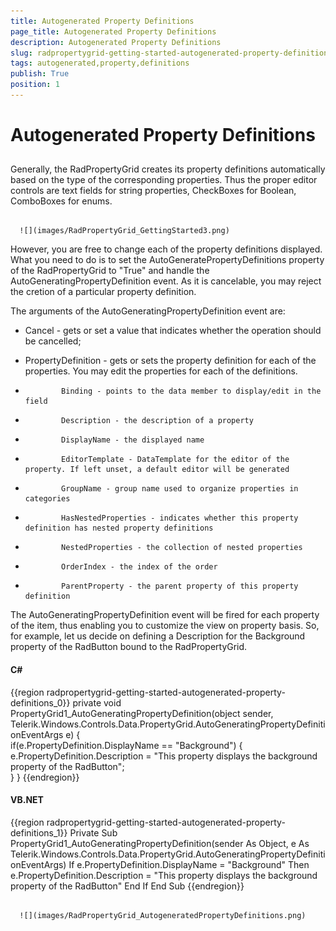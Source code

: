 ```yaml
---
title: Autogenerated Property Definitions
page_title: Autogenerated Property Definitions
description: Autogenerated Property Definitions
slug: radpropertygrid-getting-started-autogenerated-property-definitions
tags: autogenerated,property,definitions
publish: True
position: 1
---
```


# Autogenerated Property Definitions



## 

Generally, the RadPropertyGrid creates its property definitions automatically based on the type of the corresponding properties. Thus the proper editor controls are text fields for string properties, CheckBoxes for Boolean, ComboBoxes for enums. 




         
      ![](images/RadPropertyGrid_GettingStarted3.png)



However, you are free to change each of the property definitions displayed. What you need to do is to set the AutoGeneratePropertyDefinitions property of the RadPropertyGrid to "True" and handle the AutoGeneratingPropertyDefinition event. As it is cancelable, you may reject the cretion of a particular property definition.  

The arguments of the AutoGeneratingPropertyDefinition event are:

* Cancel - gets or set a value that indicates whether the operation should be cancelled;

* PropertyDefinition - gets or sets the property definition for each of the properties. You may edit the properties for each of the definitions.
          

* 
              Binding - points to the data member to display/edit in the field
            

* 
              Description - the description of a property
            

* 
              DisplayName - the displayed name
            

* 
              EditorTemplate - DataTemplate for the editor of the property. If left unset, a default editor will be generated
            

* 
              GroupName - group name used to organize properties in categories
            

* 
              HasNestedProperties - indicates whether this property definition has nested property definitions
            

* 
              NestedProperties - the collection of nested properties
            

* 
              OrderIndex - the index of the order
            

* 
              ParentProperty - the parent property of this property definition
            

The AutoGeneratingPropertyDefinition event will be fired for each property of the item, thus enabling you to customize the view on property basis.
So, for example, let us decide on defining a Description for the Background property of the RadButton bound to the RadPropertyGrid.

#### __C#__

{{region radpropertygrid-getting-started-autogenerated-property-definitions_0}}
	private void PropertyGrid1_AutoGeneratingPropertyDefinition(object sender, Telerik.Windows.Controls.Data.PropertyGrid.AutoGeneratingPropertyDefinitionEventArgs e)
	  {   
	   if(e.PropertyDefinition.DisplayName == "Background")
	   {
	    e.PropertyDefinition.Description = "This property displays the background property of the RadButton";       
	   }
	  }
	{{endregion}}



#### __VB.NET__

{{region radpropertygrid-getting-started-autogenerated-property-definitions_1}}
	Private Sub PropertyGrid1_AutoGeneratingPropertyDefinition(sender As Object, e As Telerik.Windows.Controls.Data.PropertyGrid.AutoGeneratingPropertyDefinitionEventArgs)
	 If e.PropertyDefinition.DisplayName = "Background" Then
	  e.PropertyDefinition.Description = "This property displays the background property of the RadButton"
	 End If
	End Sub
	{{endregion}}






         
      ![](images/RadPropertyGrid_AutogeneratedPropertyDefinitions.png)


